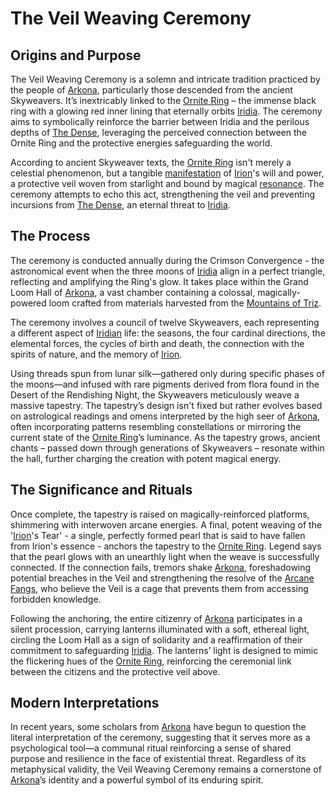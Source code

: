 # The Veil Weaving Ceremony

## Origins and Purpose

The Veil Weaving Ceremony is a solemn and intricate tradition practiced by the people of [Arkona](/geography/settlement/city/arkona.md), particularly those descended from the ancient Skyweavers. It’s inextricably linked to the [Ornite Ring](/geography/scale/ornite-ring.md) – the immense black ring with a glowing red inner lining that eternally orbits [Iridia](/geography/world/iridia.md). The ceremony aims to symbolically reinforce the barrier between Iridia and the perilous depths of [The Dense](/geography/realm/the-dense.md), leveraging the perceived connection between the Ornite Ring and the protective energies safeguarding the world.

According to ancient Skyweaver texts, the [Ornite Ring](/geography/scale/ornite-ring.md) isn't merely a celestial phenomenon, but a tangible [manifestation](/structure/chronological/event/manifestation.md) of [Irion](/being/deity/irion.md)'s will and power, a protective veil woven from starlight and bound by magical [resonance](/raw/20250501/resonance/resonance.md). The ceremony attempts to echo this act, strengthening the veil and preventing incursions from [The Dense](/geography/realm/the-dense.md), an eternal threat to [Iridia](/geography/world/iridia.md).

## The Process

The ceremony is conducted annually during the Crimson Convergence - the astronomical event when the three moons of [Iridia](/geography/world/iridia.md) align in a perfect triangle, reflecting and amplifying the Ring's glow. It takes place within the Grand Loom Hall of [Arkona](/geography/settlement/city/arkona.md), a vast chamber containing a colossal, magically-powered loom crafted from materials harvested from the [Mountains of Triz](/geography/region/mountains-of-triz.md). 

The ceremony involves a council of twelve Skyweavers, each representing a different aspect of [Iridian](/being/species/iridian.md) life: the seasons, the four cardinal directions, the elemental forces, the cycles of birth and death, the connection with the spirits of nature, and the memory of [Irion](/being/deity/irion.md).

Using threads spun from lunar silk—gathered only during specific phases of the moons—and infused with rare pigments derived from flora found in the Desert of the Rendishing Night, the Skyweavers meticulously weave a massive tapestry.  The tapestry’s design isn't fixed but rather evolves based on astrological readings and omens interpreted by the high seer of [Arkona](/geography/settlement/city/arkona.md), often incorporating patterns resembling constellations or mirroring the current state of the [Ornite Ring](/geography/scale/ornite-ring.md)’s luminance.  As the tapestry grows, ancient chants – passed down through generations of Skyweavers – resonate within the hall, further charging the creation with potent magical energy.

## The Significance and Rituals

Once complete, the tapestry is raised on magically-reinforced platforms, shimmering with interwoven arcane energies. A final, potent weaving of the '[Irion](/being/deity/irion.md)'s Tear' - a single, perfectly formed pearl that is said to have fallen from Irion's essence - anchors the tapestry to the [Ornite Ring](/geography/scale/ornite-ring.md). Legend says that the pearl glows with an unearthly light when the weave is successfully connected. If the connection fails, tremors shake [Arkona](/geography/settlement/city/arkona.md), foreshadowing potential breaches in the Veil and strengthening the resolve of the [Arcane Fangs](/structure/society/factions/arcane-fangs.md), who believe the Veil is a cage that prevents them from accessing forbidden knowledge.

Following the anchoring, the entire citizenry of [Arkona](/geography/settlement/city/arkona.md) participates in a silent procession, carrying lanterns illuminated with a soft, ethereal light, circling the Loom Hall as a sign of solidarity and a reaffirmation of their commitment to safeguarding [Iridia](/geography/world/iridia.md). The lanterns’ light is designed to mimic the flickering hues of the [Ornite Ring](/geography/scale/ornite-ring.md), reinforcing the ceremonial link between the citizens and the protective veil above.

## Modern Interpretations

In recent years, some scholars from [Arkona](/geography/settlement/city/arkona.md) have begun to question the literal interpretation of the ceremony, suggesting that it serves more as a psychological tool—a communal ritual reinforcing a sense of shared purpose and resilience in the face of existential threat.  Regardless of its metaphysical validity, the Veil Weaving Ceremony remains a cornerstone of [Arkona](/raw/20250501/city/arkona.md)’s identity and a powerful symbol of its enduring spirit.
